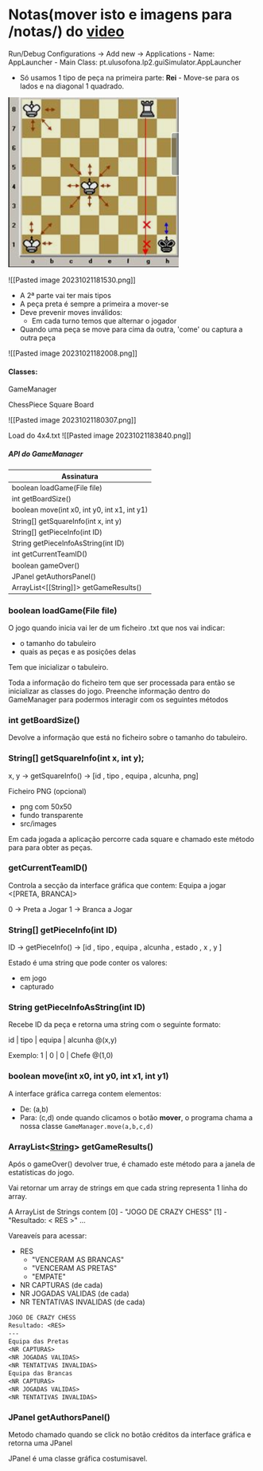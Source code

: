 # Notas(mover isto e imagens para /notas/) do [video](https://www.youtube.com/watch?v=EMKTKl4lZXI)

Run/Debug Configurations -> Add new -> Applications 
	- Name: AppLauncher
	- Main Class: pt.ulusofona.lp2.guiSimulator.AppLauncher

- Só usamos 1 tipo de peça na primeira parte: **Rei** - Move-se para os lados e na diagonal 1 quadrado.

![](image_20231021181530.png?raw=true "img1")

![[Pasted image 20231021181530.png]]

- A 2ª parte vai ter mais tipos 
- A peça preta é sempre a primeira a mover-se
- Deve prevenir moves inválidos:
	- Em cada turno temos que alternar o jogador
- Quando uma peça se move para cima da outra, 'come' ou captura a outra peça 

![[Pasted image 20231021182008.png]]

#### Classes:

GameManager

ChessPiece
Square
Board



![[Pasted image 20231021180307.png]]

Load do 4x4.txt
![[Pasted image 20231021183840.png]]
##### API do GameManager

| Assinatura  | 
|-------------|
| boolean loadGame(File file) | 
| int getBoardSize() | 
| boolean move(int x0, int y0, int x1, int y1) |  
| String[] getSquareInfo(int x, int y) |
| String[] getPieceInfo(int ID) | 
| String getPieceInfoAsString(int ID) | 
| int getCurrentTeamID() | 
| boolean gameOver() | 
| JPanel getAuthorsPanel() |  
| ArrayList<[[String]]> getGameResults() | 

### boolean loadGame(File file)

O jogo quando inicia vai ler de um ficheiro .txt que nos vai indicar:
- o tamanho do tabuleiro 
- quais as peças e as posições delas 

Tem que inicializar o tabuleiro. 

Toda a informação do ficheiro tem que ser processada para então se inicializar as classes do jogo. Preenche informação dentro do GameManager para podermos interagir com os seguintes métodos 

### int getBoardSize()

Devolve a informação que está no ficheiro sobre o tamanho do tabuleiro.

### String[] getSquareInfo(int x, int y);

x, y -> getSquareInfo() -> [id , tipo , equipa , alcunha, png]

Ficheiro PNG (opcional)
- png com 50x50 
- fundo transparente
- src/images

Em cada jogada a aplicação percorre cada square e chamado este método para para obter as peças.
### getCurrentTeamID()

Controla a secção da interface gráfica que contem:
	Equipa a jogar <[PRETA, BRANCA]>

0 -> Preta a Jogar
1 -> Branca a Jogar

### String[] getPieceInfo(int ID)

ID -> getPieceInfo() -> [id , tipo , equipa , alcunha , estado , x , y ]

Estado é uma string que pode conter os valores:
- em jogo
- capturado

### String getPieceInfoAsString(int ID)

Recebe ID da peça e retorna uma string com o seguinte formato: 

id | tipo | equipa | alcunha @(x,y)

Exemplo: 1 | 0 | 0 | Chefe @(1,0)

### boolean move(int x0, int y0, int x1, int y1)

A interface gráfica carrega contem elementos:
- De: (a,b)
- Para: (c,d)
onde quando clicamos o botão **mover**, o programa chama a nossa classe ``GameManager.move(a,b,c,d)``



### ArrayList<[String](app://obsidian.md/String)> getGameResults()

Após o gameOver() devolver true, é chamado este método para a janela de estatísticas do jogo.

Vai retornar um array de strings em que cada string representa 1 linha do array.  

A ArrayList de Strings contem 
[0] - "JOGO DE CRAZY CHESS"
[1] - "Resultado: < RES >"
...

Vareaveís para acessar:
- RES
	- "VENCERAM AS BRANCAS"
	- "VENCERAM AS PRETAS"
	- "EMPATE"
- NR CAPTURAS (de cada)
- NR JOGADAS VALIDAS (de cada)
- NR TENTATIVAS INVALIDAS (de cada)

```
JOGO DE CRAZY CHESS
Resultado: <RES>
---
Equipa das Pretas
<NR CAPTURAS>
<NR JOGADAS VALIDAS>
<NR TENTATIVAS INVALIDAS>
Equipa das Brancas
<NR CAPTURAS>
<NR JOGADAS VALIDAS>
<NR TENTATIVAS INVALIDAS>
```


### JPanel getAuthorsPanel() 

Metodo chamado quando se click no botão créditos da interface gráfica e retorna uma JPanel 

JPanel é uma classe gráfica costumisavel.

